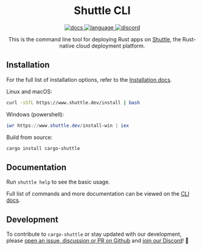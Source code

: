 <!-- markdownlint-disable -->
<div align="center">

# Shuttle CLI

<p align=center>
  <a href="https://docs.shuttle.dev/">
    <img alt="docs" src="https://img.shields.io/badge/docs-reference-orange">
  </a>
  <a href="https://github.com/shuttle-hq/shuttle/search?l=rust">
    <img alt="language" src="https://img.shields.io/badge/language-Rust-orange.svg">
  </a>
  <a href="https://discord.gg/shuttle">
    <img alt="discord" src="https://img.shields.io/discord/803236282088161321?logo=discord"/>
  </a>
</p>
<!-- markdownlint-restore -->

This is the command line tool for deploying Rust apps on [Shuttle](https://www.shuttle.dev/), the Rust-native cloud deployment platform.

</div>

## Installation

For the full list of installation options, refer to the [Installation docs](https://docs.shuttle.dev/getting-started/installation).

Linux and macOS:

```sh
curl -sSfL https://www.shuttle.dev/install | bash
```

Windows (powershell):

```powershell
iwr https://www.shuttle.dev/install-win | iex
```

Build from source:

```bash
cargo install cargo-shuttle
```

## Documentation

Run `shuttle help` to see the basic usage.

Full list of commands and more documentation can be viewed on the [CLI docs](https://docs.shuttle.dev/guides/cli).

## Development

To contribute to `cargo-shuttle` or stay updated with our development, please [open an issue, discussion or PR on Github](https://github.com/shuttle-hq/shuttle) and [join our Discord](https://discord.gg/shuttle)! 🚀
